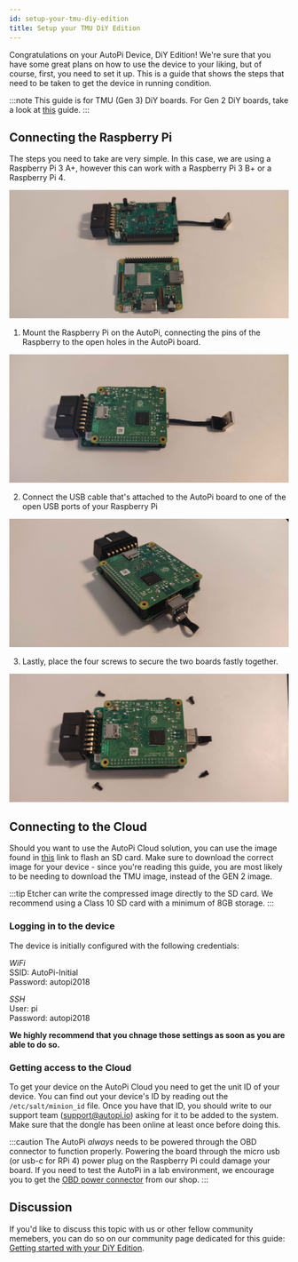 ```yaml
---
id: setup-your-tmu-diy-edition
title: Setup your TMU DiY Edition
---
```


Congratulations on your AutoPi Device, DiY Edition! We're sure that you have some great plans on how to use
the device to your liking, but of course, first, you need to set it up. This is a guide that shows the
steps that need to be taken to get the device in running condition.

:::note
This guide is for TMU (Gen 3) DiY boards. For Gen 2 DiY boards, take a look at
[this](../generation-2/setup_your_gen_2_diy_edition.md) guide.
:::

## Connecting the Raspberry Pi
The steps you need to take are very simple. In this case, we are using a Raspberry Pi 3 A+,
however this can work with a Raspberry Pi 3 B+ or a Raspberry Pi 4.

![autopi_board_and_raspberry](../../../static/img/guides/setup_your_tmu_diy_edition/autopi_board_and_raspberry.jpg)

1. Mount the Raspberry Pi on the AutoPi, connecting the pins of the Raspberry to the open holes in the
AutoPi board.

![autopi_board_and_raspberry_connected](../../../static/img/guides/setup_your_tmu_diy_edition/autopi_board_and_raspberry_connected.jpg)

2. Connect the USB cable that's attached to the AutoPi board to one of the open USB ports of your Raspberry Pi

![board_cable_connected_to_raspberry](../../../static/img/guides/setup_your_tmu_diy_edition/board_cable_connected_to_raspberry.jpg)

3. Lastly, place the four screws to secure the two boards fastly together.

![screw_board](../../../static/img/guides/setup_your_tmu_diy_edition/screw_board.jpg)

## Connecting to the Cloud
Should you want to use the AutoPi Cloud solution, you can use the image found in [this](https://github.com/autopi-io/autopi-core/releases) link to flash an SD card. Make sure to download the correct image for
your device - since you're reading this guide, you are most likely to be needing to download the
TMU image, instead of the GEN 2 image.

:::tip
Etcher can write the compressed image directly to the SD card. We recommend using a Class 10 SD card
with a minimum of 8GB storage.
:::

### Logging in to the device
The device is initially configured with the following credentials:

*WiFi*  
SSID: AutoPi-Initial  
Password: autopi2018


*SSH*  
User: pi  
Password: autopi2018

**We highly recommend that you chnage those settings as soon as you are able to do so.**

### Getting access to the Cloud
To get your device on the AutoPi Cloud you need to get the unit ID of your device. You can find out
your device's ID by reading out the `/etc/salt/minion_id` file. Once you have that ID, you should write to
our support team (support@autopi.io) asking for it to be added to the system. Make sure that the dongle has
been online at least once before doing this.

:::caution
The AutoPi *always* needs to be powered through the OBD connector to function properly.
Powering the board through the micro usb (or usb-c for RPi 4) power plug on the Raspberry Pi could damage your
board. If you need to test the AutoPi in a lab environment, we encourage you to get the
[OBD power connector](https://shop.autopi.io/en/products/obd-ii-power-cable-10/) from our shop.
:::

## Discussion
If you'd like to discuss this topic with us or other fellow community memebers, you can do so on our community
page dedicated for this guide: [Getting started with your DiY Edition](https://community.autopi.io/t/getting-started-with-your-diy-edition/428).